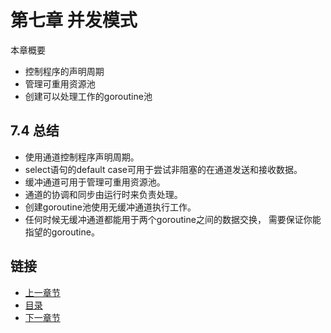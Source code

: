 第七章 并发模式
===========
本章概要
- 控制程序的声明周期
- 管理可重用资源池
- 创建可以处理工作的goroutine池


## 7.4 总结
- 使用通道控制程序声明周期。
- select语句的default case可用于尝试非阻塞的在通道发送和接收数据。
- 缓冲通道可用于管理可重用资源池。
- 通道的协调和同步由运行时来负责处理。
- 创建goroutine池使用无缓冲通道执行工作。
- 任何时候无缓冲通道都能用于两个goroutine之间的数据交换， 需要保证你能指望的goroutine。

## 链接

- [上一章节](6.1.md)
- [目录](../README.md)
- [下一章节](8.1.md)

